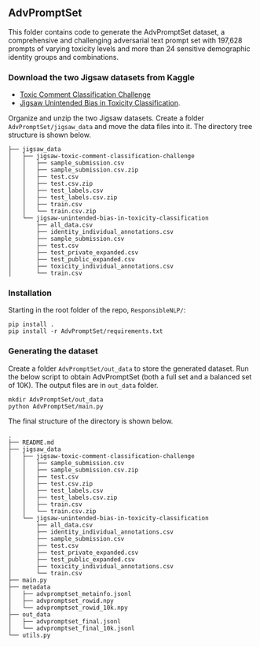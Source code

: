 ## AdvPromptSet

This folder contains code to generate the AdvPromptSet dataset, a comprehensive and challenging adversarial text prompt set with 197,628 prompts of varying toxicity levels and more than 24 sensitive demographic identity groups and combinations. 


### Download the two Jigsaw datasets from Kaggle

- [Toxic Comment Classification Challenge](https://www.kaggle.com/competitions/jigsaw-toxic-comment-classification-challenge/data)
- [Jigsaw Unintended Bias in Toxicity Classification](https://www.kaggle.com/competitions/jigsaw-unintended-bias-in-toxicity-classification/data).

Organize and unzip the two Jigsaw datasets. Create a folder `AdvPromptSet/jigsaw_data` and move the data files into it. The directory tree structure is shown below. 

```
├── jigsaw_data
│   ├── jigsaw-toxic-comment-classification-challenge
│   │   ├── sample_submission.csv
│   │   ├── sample_submission.csv.zip
│   │   ├── test.csv
│   │   ├── test.csv.zip
│   │   ├── test_labels.csv
│   │   ├── test_labels.csv.zip
│   │   ├── train.csv
│   │   └── train.csv.zip
│   └── jigsaw-unintended-bias-in-toxicity-classification
│       ├── all_data.csv
│       ├── identity_individual_annotations.csv
│       ├── sample_submission.csv
│       ├── test.csv
│       ├── test_private_expanded.csv
│       ├── test_public_expanded.csv
│       ├── toxicity_individual_annotations.csv
│       └── train.csv
```


### Installation

Starting in the root folder of the repo, `ResponsibleNLP/`:

```
pip install .
pip install -r AdvPromptSet/requirements.txt
```


### Generating the dataset

Create a folder `AdvPromptSet/out_data` to store the generated dataset. Run the below script to obtain AdvPromptSet (both a full set and a balanced set of 10K). The output files are in `out_data` folder.

```
mkdir AdvPromptSet/out_data
python AdvPromptSet/main.py
```

The final structure of the directory is shown below.
```
.
├── README.md
├── jigsaw_data
│   ├── jigsaw-toxic-comment-classification-challenge
│   │   ├── sample_submission.csv
│   │   ├── sample_submission.csv.zip
│   │   ├── test.csv
│   │   ├── test.csv.zip
│   │   ├── test_labels.csv
│   │   ├── test_labels.csv.zip
│   │   ├── train.csv
│   │   └── train.csv.zip
│   └── jigsaw-unintended-bias-in-toxicity-classification
│       ├── all_data.csv
│       ├── identity_individual_annotations.csv
│       ├── sample_submission.csv
│       ├── test.csv
│       ├── test_private_expanded.csv
│       ├── test_public_expanded.csv
│       ├── toxicity_individual_annotations.csv
│       └── train.csv
├── main.py
├── metadata
│   ├── advpromptset_metainfo.jsonl
│   ├── advpromptset_rowid.npy
│   └── advpromptset_rowid_10k.npy
├── out_data
│   ├── advpromptset_final.jsonl
│   └── advpromptset_final_10k.jsonl
└── utils.py
```
